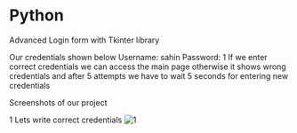 # Python
Advanced Login form with Tkinter library

Our credentials shown below
Username: sahin
Password: 1
If we enter correct credentials we can access the main page otherwise it shows wrong credentials and after 5 attempts we have to wait 5 seconds for entering new credentials

Screenshots of our project

1 Lets write correct credentials
![1](https://user-images.githubusercontent.com/30684778/65774374-2a4f0b00-e14f-11e9-98df-af29f834b272.PNG)


